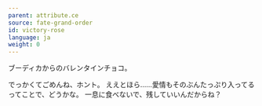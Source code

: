 ```yaml
---
parent: attribute.ce
source: fate-grand-order
id: victory-rose
language: ja
weight: 0
---
```


ブーディカからのバレンタインチョコ。

でっかくてごめんね、ホント。
ええとほら……愛情もそのぶんたっぷり入ってるってことで、どうかな。
一息に食べないで、残していいんだからね？
